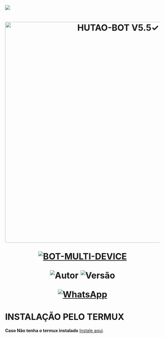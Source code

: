 <img src="https://readme-typing-svg.herokuapp.com/?font=mono&size=30&duration=4000&color=FF0000&center=false&vCenter=false&lines=𝑨𝒌𝒊𝒓𝒂𝑩𝒐𝒕-𝑴𝑫+V1.1✓;𝐁𝐎𝐓+𝐌𝐔𝐋𝐓𝐈+𝐃𝐄𝐕𝐈𝐂𝐄;✿✿✿✿"> 

 <h1 align="center">
 <p>
 <img src= "https://telegra.ph/file/IMG-20250505-WA0078.jpg" alt="HUTAO-BOT V5.5✓" width="720">
 </p>
 
 <p align="center">
 <a href="#"><img title="BOT-MULTI-DEVICE" src="https://img.shields.io/badge/BOT•MULTI•DEVICE-blue?&style=for-the-badge"></a>
 </p>
 
 <p align="center">
 <img title="Autor" src="https://img.shields.io/badge/Autor-xdk-orange.svg?style=for-the-badge&logo=github"></a>
 <img title="Versão" src="https://img.shields.io/badge/Versão-1.1-orange.svg?style=for-the-badge&logo=github"></a>
 </p>
 
 <div align="center">
   
 [![WhatsApp](https://img.shields.io/badge/Suporte-25D366?style=for-the-badge&logo=whatsapp&logoColor=white)](
 https://whatsapp.com/channel/0029VbAVdnQ23n3WMAmqXA1O)
 </div>
 
 # INSTALAÇÃO PELO TERMUX
 
 **Caso Não tenha o termux instalado**
 [Instale aqui](https://www.mediafire.com/file/0npdmv51pnttps0/com.termux_0.119.1-119_minAPI21(arm64-v8a,armeabi-v7a,x86,x86_64)(nodpi)_apkmirror.com.apk/file).
 
 
